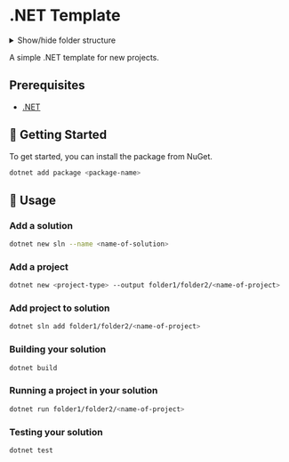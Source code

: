 # .NET Template

<details>
  <summary>Show/hide folder structure</summary>

<!-- readme-tree start -->
```
.
└── .github
    └── workflows

2 directories
```
<!-- readme-tree end -->

</details>

A simple .NET template for new projects.

## Prerequisites

- [.NET](https://dotnet.microsoft.com/en-us/)

## 🚀 Getting Started

To get started, you can install the package from NuGet.

```bash
dotnet add package <package-name>
```

## 📝 Usage

### Add a solution

```sh
dotnet new sln --name <name-of-solution>
```

### Add a project

```sh
dotnet new <project-type> --output folder1/folder2/<name-of-project>
```

### Add project to solution

```sh
dotnet sln add folder1/folder2/<name-of-project>
```

### Building your solution

```sh
dotnet build
```

### Running a project in your solution

```sh
dotnet run folder1/folder2/<name-of-project>
```

### Testing your solution

```sh
dotnet test
```
